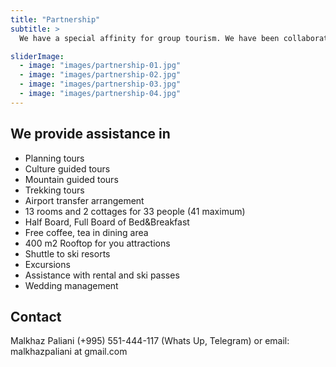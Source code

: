 ```yaml
---
title: "Partnership"
subtitle: >
  We have a special affinity for group tourism. We have been collaborating with tourist companies from Poland, Czech Republic, Ukraine, Russia, and Georgia for over 5 years. Our partnership program offers tailored solutions, ensuring seamless arrangements and memorable experiences for groups of all sizes. Let's create unforgettable journeys for your clients together!

sliderImage:
  - image: "images/partnership-01.jpg"
  - image: "images/partnership-02.jpg"
  - image: "images/partnership-03.jpg"
  - image: "images/partnership-04.jpg"
---
```


## We provide assistance in

  - Planning tours
  - Culture guided tours
  - Mountain guided tours
  - Trekking tours
  - Airport transfer arrangement
  - 13 rooms and 2 cottages for 33 people (41 maximum)
  - Half Board, Full Board of Bed&Breakfast 
  - Free coffee, tea in dining area
  - 400 m2 Rooftop for you attractions
  - Shuttle to ski resorts
  - Excursions
  - Assistance with rental and ski passes
  - Wedding management

## Contact
Malkhaz Paliani (+995) 551-444-117 (Whats Up, Telegram) or email: malkhazpaliani at gmail.com
